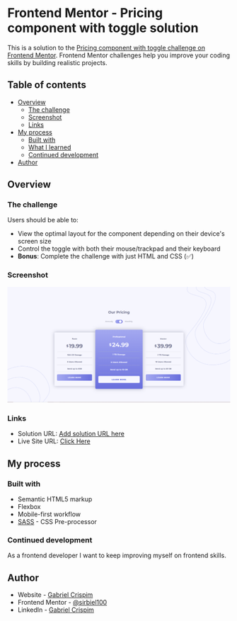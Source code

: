 # Frontend Mentor - Pricing component with toggle solution

This is a solution to the [Pricing component with toggle challenge on Frontend Mentor](https://www.frontendmentor.io/challenges/pricing-component-with-toggle-8vPwRMIC). Frontend Mentor challenges help you improve your coding skills by building realistic projects. 

## Table of contents

- [Overview](#overview)
  - [The challenge](#the-challenge)
  - [Screenshot](#screenshot)
  - [Links](#links)
- [My process](#my-process)
  - [Built with](#built-with)
  - [What I learned](#what-i-learned)
  - [Continued development](#continued-development)
- [Author](#author)

## Overview

### The challenge

Users should be able to:

- View the optimal layout for the component depending on their device's screen size
- Control the toggle with both their mouse/trackpad and their keyboard
- **Bonus**: Complete the challenge with just HTML and CSS (✅)

### Screenshot

![Desktop Preview](src/images/preview.png)


### Links

- Solution URL: [Add solution URL here](https://your-solution-url.com)
- Live Site URL: [Click Here](sirbiel100.github.io/challenge--26/)

## My process

### Built with

- Semantic HTML5 markup
- Flexbox
- Mobile-first workflow
- [SASS](https://sass-lang.com/) - CSS Pre-processor


### Continued development

As a frontend developer I want to keep improving myself on frontend skills.

## Author

- Website - [Gabriel Crispim](https://gabriel-crispim-portfolio-git-main-sirbiel100.vercel.app/)
- Frontend Mentor - [@sirbiel100](https://www.frontendmentor.io/profile/sirbiel100)
- LinkedIn - [Gabriel Crispim](https://www.linkedin.com/in/gabrielrcrispim/)